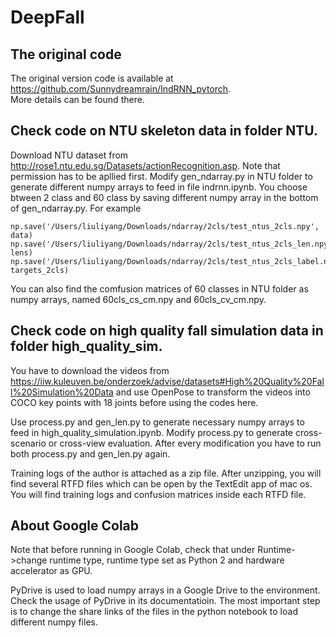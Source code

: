 # DeepFall
## The original code
The original version code is available at https://github.com/Sunnydreamrain/IndRNN_pytorch.  
More details can be found there.
## Check code on NTU skeleton data in folder NTU.
Download NTU dataset from http://rose1.ntu.edu.sg/Datasets/actionRecognition.asp. Note that permission has to be apllied first.
Modify gen_ndarray.py in NTU folder to generate different numpy arrays to feed in file indrnn.ipynb. You choose btween 2 class and 60 class by saving different numpy array in the bottom of gen_ndarray.py. For example
```
np.save('/Users/liuliyang/Downloads/ndarray/2cls/test_ntus_2cls.npy', data)
np.save('/Users/liuliyang/Downloads/ndarray/2cls/test_ntus_2cls_len.npy', lens)
np.save('/Users/liuliyang/Downloads/ndarray/2cls/test_ntus_2cls_label.npy', targets_2cls)
```
You can also find the comfusion matrices of 60 classes in NTU folder as numpy arrays, named 60cls_cs_cm.npy and 60cls_cv_cm.npy.
## Check code on high quality fall simulation data in folder high_quality_sim.
You have to download the videos from https://iiw.kuleuven.be/onderzoek/advise/datasets#High%20Quality%20Fall%20Simulation%20Data and use OpenPose to transform the videos into COCO key points with 18 joints before using the codes here.

Use process.py and gen_len.py to generate necessary numpy arrays to feed in high_quality_simulation.ipynb. Modify process.py to generate cross-scenario or cross-view evaluation. After every modification you have to run both process.py and gen_len.py again.

Training logs of the author is attached as a zip file. After unzipping, you will find several RTFD files which can be open by the TextEdit app of mac os. You will find training logs and confusion matrices inside each RTFD file.
## About Google Colab
Note that before running in Google Colab, check that under Runtime->change runtime type, runtime type set as Python 2 and hardware accelerator as GPU.

PyDrive is used to load numpy arrays in a Google Drive to the environment. Check the usage of PyDrive in its documentatioin. The most important step is to change the share links of the files in the python notebook to load different numpy files.
